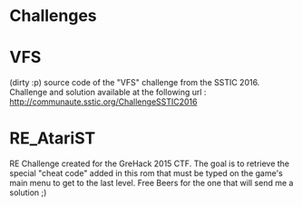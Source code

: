 Challenges
==========

VFS
===

(dirty :p) source code of the "VFS" challenge from the SSTIC 2016.
Challenge and solution available at the following url :
http://communaute.sstic.org/ChallengeSSTIC2016

RE_AtariST
==========

RE Challenge created for the GreHack 2015 CTF.
The goal is to retrieve the special "cheat code" added in this rom that must be typed on the game's main menu to get to the last level.
Free Beers for the one that will send me a solution ;)
